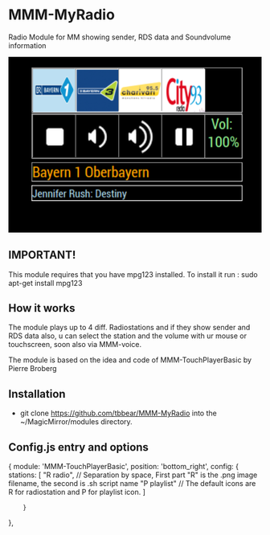 # MMM-MyRadio
Radio Module for MM showing sender, RDS data and Soundvolume information

![](MMM-MyRadio.png)

## IMPORTANT!

This module requires that you have mpg123 installed.
To install it run : sudo apt-get install mpg123 

## How it works

The module plays up to 4 diff. Radiostations and if they show sender and RDS data also, u can select the station and the volume 
with ur mouse or touchscreen, soon also via MMM-voice.

The module is based on the idea and code of MMM-TouchPlayerBasic by Pierre Broberg

## Installation

* git clone https://github.com/tbbear/MMM-MyRadio into the ~/MagicMirror/modules directory.

## Config.js entry and options

{
	module: 'MMM-TouchPlayerBasic',
		position: 'bottom_right',
		config: {
			stations: [
				"R radio", // Separation by space, First part "R" is the .png image filename, the second is .sh script name
				"P playlist" // The default icons are R for radiostation and P for playlist icon.
				]

		}

},



